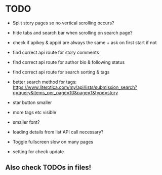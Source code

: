 # TODO

 - Split story pages so no vertical scrolling occurs?
 - hide tabs and search bar when scrolling on search page?

 - check if apikey & appid are always the same + ask on first start if not
 - find correct api route for story comments
 - find correct api route for author bio & following status
 - find correct api route for search sorting & tags
 - better search method for tags: https://www.literotica.com/my/api/lists/submission_search?q=query&items_per_page=10&page=1&type=story
 - star button smaller
 - more tags etc visible
 - smaller font?
 - loading details from list API call necessary?
 - Toggle fullscreen slow on many pages
 - setting for check update


## Also check TODOs in files!